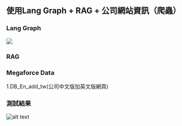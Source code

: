 ## 使用Lang Graph + RAG + 公司網站資訊（爬蟲）

### Lang Graph
![](https://i.imgur.com/bPimdTG.jpeg)
### RAG

### Megaforce Data
1.DB_En_add_tw(公司中文版加英文版網頁)

### 測試結果
![alt text](https://i.imgur.com/3zlNcgm.jpeg)

